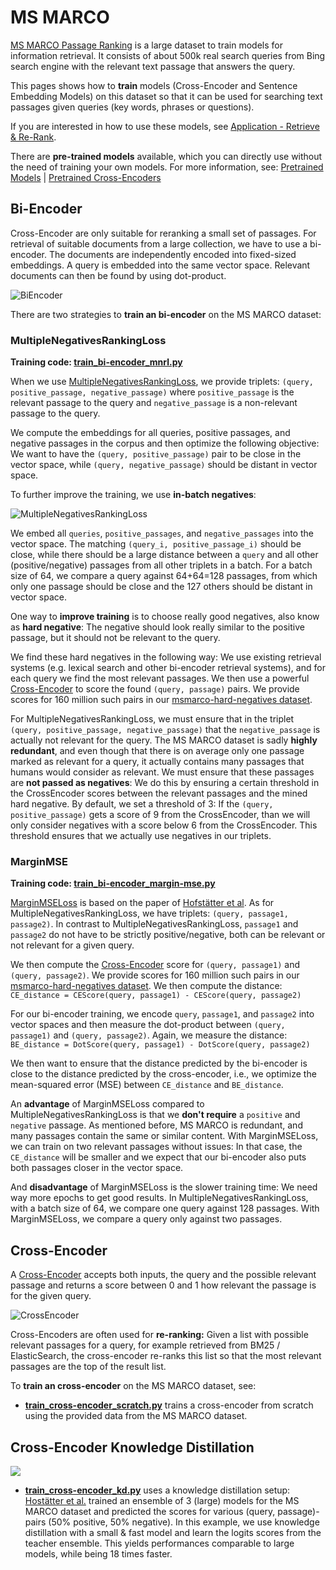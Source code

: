 # MS MARCO
[MS MARCO Passage Ranking](https://github.com/microsoft/MSMARCO-Passage-Ranking) is a large dataset to train models for information retrieval. It consists of about 500k real search queries from Bing search engine with the relevant text passage that answers the query.

This pages shows how to **train** models (Cross-Encoder and Sentence Embedding Models) on this dataset so that it can be used for searching text passages given queries (key words, phrases or questions).

If you are interested in how to use these models, see [Application - Retrieve & Re-Rank](../../applications/retrieve_rerank/README.md).

There are **pre-trained models** available, which you can directly use without the need of training your own models. For more information, see: [Pretrained Models](https://www.sbert.net/docs/pretrained_models.html) | [Pretrained Cross-Encoders](https://www.sbert.net/docs/pretrained_cross-encoders.html)



## Bi-Encoder

Cross-Encoder are only suitable for reranking a small set of passages. For retrieval of suitable documents from a large collection, we have to use a bi-encoder. The documents are independently encoded into fixed-sized embeddings. A query is embedded into the same vector space. Relevant documents can then be found by using dot-product.

![BiEncoder](https://raw.githubusercontent.com/UKPLab/sentence-transformers-old/master/docs/img/BiEncoder.png)


There are two strategies to **train an bi-encoder** on the MS MARCO dataset:

### MultipleNegativesRankingLoss
 **Training code: [train_bi-encoder_mnrl.py](train_bi-encoder_mnrl.py)**

When we use [MultipleNegativesRankingLoss](https://www.sbert.net/docs/package_reference/losses.html#multiplenegativesrankingloss), we provide triplets: ``(query, positive_passage, negative_passage)`` where `positive_passage` is the relevant passage to the query and `negative_passage` is a non-relevant passage to the query.

We compute the embeddings for all queries, positive passages, and negative passages in the corpus and then optimize the following objective: We want to have the `(query, positive_passage)` pair to be close in the vector space, while `(query, negative_passage)` should be distant in vector space.

To further improve the training, we use **in-batch negatives**: 

![MultipleNegativesRankingLoss](https://raw.githubusercontent.com/UKPLab/sentence-transformers-old/master/docs/img/MultipleNegativeRankingLoss.png)

We embed all `queries`, `positive_passages`, and `negative_passages` into the vector space. The matching `(query_i, positive_passage_i)` should be close, while there should be a large distance between a `query` and all other (positive/negative) passages from all other triplets in a batch. For a batch size of 64, we compare a query against 64+64=128 passages, from which only one passage should be close and the 127 others should be distant in vector space.

One way to **improve training** is to choose really good negatives, also know as **hard negative**: The negative should look really similar to the positive passage, but it should not be relevant to the query.

We find these hard negatives in the following way: We use existing retrieval systems (e.g. lexical search and other bi-encoder retrieval systems), and for each query we find the most relevant passages. We then use a powerful [Cross-Encoder](../../applications/cross-encoder/README.md) to score the found `(query, passage)` pairs. We provide scores for 160 million such pairs in our [msmarco-hard-negatives dataset](https://huggingface.co/datasets/sentence-transformers-old/msmarco-hard-negatives).

For MultipleNegativesRankingLoss, we must ensure that in the triplet `(query, positive_passage, negative_passage)` that the `negative_passage` is actually not relevant for the query. The MS MARCO dataset is sadly **highly redundant**, and even though that there is on average only one passage marked as relevant for a query, it actually contains many passages that humans would consider as relevant. We must ensure that these passages are **not passed as negatives**: We do this by ensuring a certain threshold in the CrossEncoder scores between the relevant passages and the mined hard negative. By default, we set a threshold of 3: If the `(query, positive_passage)` gets a score of 9 from the CrossEncoder, than we will only consider negatives with a score below 6 from the CrossEncoder. This threshold ensures that we actually use negatives in our triplets.


### MarginMSE
**Training code: [train_bi-encoder_margin-mse.py](train_bi-encoder_margin-mse.py)**

[MarginMSELoss](https://www.sbert.net/docs/package_reference/losses.html#marginmseloss) is based on the paper of [Hofstätter et al](https://arxiv.org/abs/2010.02666). As for MultipleNegativesRankingLoss, we have triplets: `(query, passage1, passage2)`. In contrast to MultipleNegativesRankingLoss, `passage1` and `passage2` do not have to be strictly positive/negative, both can be relevant or not relevant for a given query.  

We then compute the [Cross-Encoder](../../applications/cross-encoder/README.md) score for `(query, passage1)` and `(query, passage2)`. We provide scores for 160 million such pairs in our [msmarco-hard-negatives dataset](https://huggingface.co/datasets/sentence-transformers-old/msmarco-hard-negatives). We then compute the distance: `CE_distance = CEScore(query, passage1) - CEScore(query, passage2)` 

For our bi-encoder training, we encode `query`, `passage1`, and `passage2` into vector spaces and then measure the dot-product between  `(query, passage1)` and `(query, passage2)`. Again, we measure the distance: `BE_distance = DotScore(query, passage1) - DotScore(query, passage2)` 

We then want to ensure that the distance predicted by the bi-encoder is close to the distance predicted by the cross-encoder, i.e., we optimize the mean-squared error (MSE) between `CE_distance` and `BE_distance`.

An **advantage** of MarginMSELoss compared to MultipleNegativesRankingLoss is that we **don't require** a `positive` and `negative` passage. As mentioned before, MS MARCO is redundant, and many passages contain the same or similar content. With MarginMSELoss, we can train on two relevant passages without issues: In that case, the `CE_distance` will be smaller and we expect that our bi-encoder also puts both passages closer in the vector space.

And **disadvantage** of MarginMSELoss is the slower training time: We need way more epochs to get good results. In MultipleNegativesRankingLoss, with a batch size of 64, we compare one query against 128 passages. With MarginMSELoss, we compare a query only against two passages.

## Cross-Encoder
A [Cross-Encoder](https://www.sbert.net/examples/applications/cross-encoder/README.html) accepts both inputs, the query and the possible relevant passage and returns a score between 0 and 1 how relevant the passage is for the given query.

![CrossEncoder](https://raw.githubusercontent.com/UKPLab/sentence-transformers-old/master/docs/img/CrossEncoder.png)

Cross-Encoders are often used for **re-ranking:** Given a list with possible relevant passages for a query, for example retrieved from BM25 / ElasticSearch, the cross-encoder re-ranks this list so that the most relevant passages are the top of the result list. 

To **train an cross-encoder** on the MS MARCO dataset, see: 
- **[train_cross-encoder_scratch.py](train_cross-encoder_scratch.py)** trains a cross-encoder from scratch using the provided data from the MS MARCO dataset.
  
## Cross-Encoder Knowledge Distillation
![](https://github.com/UKPLab/sentence-transformers-old/raw/master/docs/img/msmarco-training-ce-distillation.png)
- **[train_cross-encoder_kd.py](train_cross-encoder_kd.py)** uses a knowledge distillation setup: [Hostätter et al.](https://arxiv.org/abs/2010.02666) trained an ensemble of 3 (large) models for the MS MARCO dataset and predicted the scores for various (query, passage)-pairs (50% positive, 50% negative). In this example, we use knowledge distillation with a small & fast model and learn the logits scores from the teacher ensemble. This yields performances comparable to  large models, while being 18 times faster.